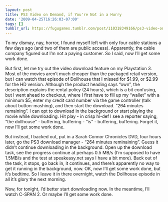 ```yaml
---
layout: post
title: PS3 Video on Demand, if You're Not in a Hurry
date: '2009-04-25T16:26:03-07:00'
tags: []
tumblr_url: https://fugugames.tumblr.com/post/110318349166/ps3-video-on-demand-if-youre-not-in-a-hurry
---
```

To my dismay, nay, horror, I found myself left with only four cable stations a few days ago (and two of them are public access). Apparently, the cable company figured out I’m not a paying customer. So I said, now I’ll get some work done.

But first, let me try out the video download feature on my Playstation 3. Most of the movies aren’t much cheaper than the packaged retail version, but I can watch that episode of Dollhouse that I missed for $1.99, or $2.99 for the HD version. Although the product heading says “own”, the description explains the rental policy (24 hours), which is a bit confusing, but I went ahead to checkout, where I first have to fill up my “wallet” with a minimum $5, enter my credit card number via the game controller (talk about button-mashing), and then start the download. “264 minutes remaining”. I can opt to download in the background or start playing the movie while downloading. Hit play - in crisp hi-def I see a reporter saying, “the dollhouse” - buffering, buffering - “is” - buffering, buffering. Forget it, now I’ll get some work done.

But instead, I backed out, put in a Sarah Connor Chronicles DVD, four hours later, go the PS3 download manager - “264 minutes reminaining”. Guess it didn’t continue downloading in the background. Open up the download task, see the progress continue at perhaps 0.5 MB/s (I’m supposed to have 1.5MB/s and the test at speakeasy.net says I have a bit more). Back out of the task, it stops, go back in, it continues, and there’s apparently no way to get it running in the background, now. OK, now I’ll get some work done, but it’s bedtime. So I leave it in there overnight, watch the Dollhouse episode in all it’s glory the next morning.

Now, for tonight, I’d better start downloading now. In the meantime, I’ll watch C-SPAN 2. Or maybe I’ll get some work done.

